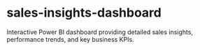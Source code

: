 # sales-insights-dashboard
Interactive Power BI dashboard providing detailed sales insights, performance trends, and key business KPIs.

